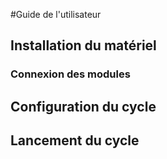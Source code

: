 #Guide de l'utilisateur
## Installation du matériel
### Connexion des modules
## Configuration du cycle
## Lancement du cycle
